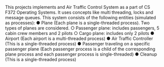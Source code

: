 This projects implements and Air Traffic Control System as a part of CS F372 Operating Systems. It uses concepts like multi threading, locks and message queues. 
This system consists of the following entities (simulated as processes): 
● Plane (Each plane is a single-threaded process). Two types of planes are considered. 
○ Passenger plane: includes passengers, 5 cabin crew members and 2 pilots 
○ Cargo plane: includes only 2 pilots 
● Airport (Each airport is a multi-threaded process) 
● Air Traffic Controller (This is a single-threaded process) 
● Passenger traveling on a specific passenger plane (Each passenger process is a child of the corresponding plane 
process and each passenger process is single-threaded) 
● Cleanup (This is a single-threaded process) 
